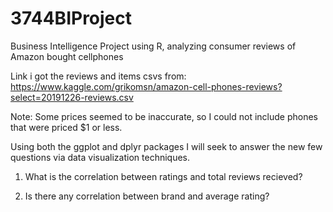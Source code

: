# 3744BIProject
Business Intelligence Project using R, analyzing consumer reviews of Amazon bought cellphones


Link i got the reviews and items csvs from:
https://www.kaggle.com/grikomsn/amazon-cell-phones-reviews?select=20191226-reviews.csv

Note: Some prices seemed to be inaccurate, so I could not include phones that were priced $1 or less.

Using both the ggplot and dplyr packages I will seek to answer the new few questions 
via data visualization techniques.

1. What is the correlation between ratings and total reviews recieved?

3. Is there any correlation between brand and average rating?
